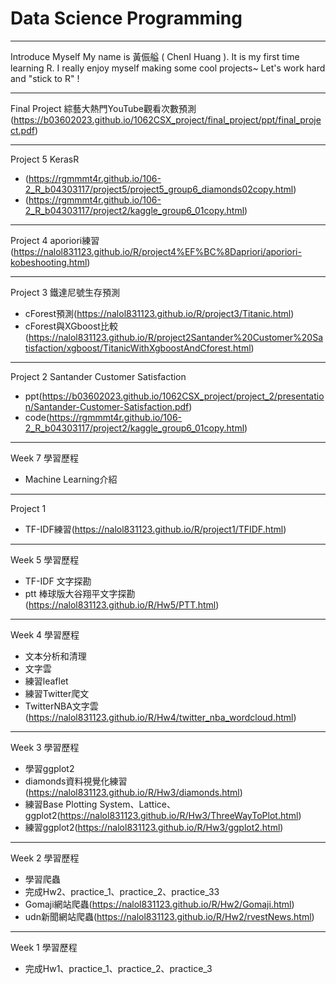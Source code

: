 # Data Science Programming
---------------------------------------

Introduce Myself
My name is 黃侲艗 ( ChenI Huang ). 
It is my first time learning R. I really enjoy myself making some cool projects~ Let's work hard and "stick to R" !

---------------------------------------

Final Project 
綜藝大熱門YouTube觀看次數預測 (https://b03602023.github.io/1062CSX_project/final_project/ppt/final_project.pdf)


---------------------------------------

Project 5
KerasR
+ (https://rgmmmt4r.github.io/106-2_R_b04303117/project5/project5_group6_diamonds02copy.html)
+ (https://rgmmmt4r.github.io/106-2_R_b04303117/project2/kaggle_group6_01copy.html)


---------------------------------------

Project 4
aporiori練習 (https://nalol831123.github.io/R/project4%EF%BC%8Dapriori/aporiori-kobeshooting.html)

---------------------------------------

Project 3
鐵達尼號生存預測 
 + cForest預測(https://nalol831123.github.io/R/project3/Titanic.html)
 + cForest與XGboost比較(https://nalol831123.github.io/R/project2Santander%20Customer%20Satisfaction/xgboost/TitanicWithXgboostAndCforest.html)

---------------------------------------

Project 2
Santander Customer Satisfaction 
 + ppt(https://b03602023.github.io/1062CSX_project/project_2/presentation/Santander-Customer-Satisfaction.pdf)
 + code(https://rgmmmt4r.github.io/106-2_R_b04303117/project2/kaggle_group6_01copy.html)
---------------------------------------

Week 7
學習歷程
 + Machine Learning介紹
 
---------------------------------------

Project 1
 + TF-IDF練習(https://nalol831123.github.io/R/project1/TFIDF.html)
 
---------------------------------------

Week 5
學習歷程
 + TF-IDF 文字探勘 
 + ptt 棒球版大谷翔平文字探勘(https://nalol831123.github.io/R/Hw5/PTT.html)


---------------------------------------

Week 4
學習歷程
 + 文本分析和清理
 + 文字雲
 + 練習leaflet
 + 練習Twitter爬文
 + TwitterNBA文字雲(https://nalol831123.github.io/R/Hw4/twitter_nba_wordcloud.html)

---------------------------------------

Week 3
學習歷程
 + 學習ggplot2
 + diamonds資料視覺化練習(https://nalol831123.github.io/R/Hw3/diamonds.html)
 + 練習Base Plotting System、Lattice、ggplot2(https://nalol831123.github.io/R/Hw3/ThreeWayToPlot.html)
 + 練習ggplot2(https://nalol831123.github.io/R/Hw3/ggplot2.html)

---------------------------------------

Week 2
學習歷程
 + 學習爬蟲
 + 完成Hw2、practice_1、practice_2、practice_33
 + Gomaji網站爬蟲(https://nalol831123.github.io/R/Hw2/Gomaji.html)
 + udn新聞網站爬蟲(https://nalol831123.github.io/R/Hw2/rvestNews.html)
 
---------------------------------------

Week 1
學習歷程
 + 完成Hw1、practice_1、practice_2、practice_3


